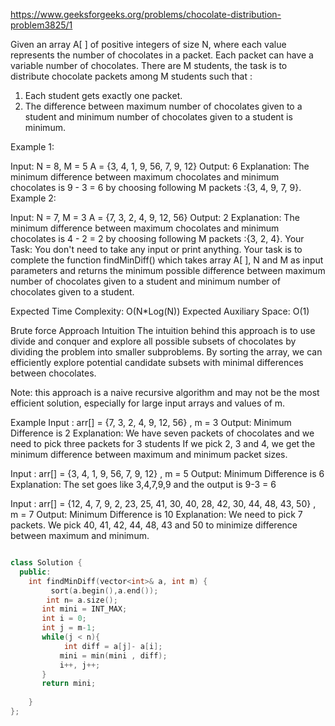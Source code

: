 
https://www.geeksforgeeks.org/problems/chocolate-distribution-problem3825/1



Given an array A[ ] of positive integers of size N, where each value represents the number of chocolates in a packet. Each packet can have a variable number of chocolates. There are M students, the task is to distribute chocolate packets among M students such that :
1. Each student gets exactly one packet.
2. The difference between maximum number of chocolates given to a student and minimum number of chocolates given to a student is minimum.

Example 1:

Input:
N = 8, M = 5
A = {3, 4, 1, 9, 56, 7, 9, 12}
Output: 6
Explanation: The minimum difference between maximum chocolates and minimum chocolates is 9 - 3 = 6 by choosing following M packets :{3, 4, 9, 7, 9}.
Example 2:

Input:
N = 7, M = 3
A = {7, 3, 2, 4, 9, 12, 56}
Output: 2
Explanation: The minimum difference between maximum chocolates and minimum chocolates is 4 - 2 = 2 by choosing following M packets :{3, 2, 4}.
Your Task:
You don't need to take any input or print anything. Your task is to complete the function findMinDiff() which takes array A[ ], N and M as input parameters and returns the minimum possible difference between maximum number of chocolates given to a student and minimum number of chocolates given to a student.

Expected Time Complexity: O(N*Log(N))
Expected Auxiliary Space: O(1)

Brute force Approach
Intuition
The intuition behind this approach is to use divide and conquer and explore all possible subsets of chocolates by dividing the problem into smaller subproblems. By sorting the array, we can efficiently explore potential candidate subsets with minimal differences between chocolates. 

Note: this approach is  a naive recursive algorithm and may not be the most efficient solution, especially for large input arrays and values of m.

Example
Input : arr[] = {7, 3, 2, 4, 9, 12, 56} , m = 3 
Output: Minimum Difference is 2 
Explanation:
We have seven packets of chocolates and we need to pick three packets for 3 students 
If we pick 2, 3 and 4, we get the minimum difference between maximum and minimum packet sizes.

Input : arr[] = {3, 4, 1, 9, 56, 7, 9, 12} , m = 5 
Output: Minimum Difference is 6 
Explanation: The set goes like 3,4,7,9,9 and the output is 9-3 = 6

Input : arr[] = {12, 4, 7, 9, 2, 23, 25, 41, 30, 40, 28, 42, 30, 44, 48, 43, 50} , m = 7 
Output: Minimum Difference is 10 
Explanation: We need to pick 7 packets. We pick 40, 41, 42, 44, 48, 43 and 50 to minimize difference between maximum and minimum.



```cpp

class Solution {
  public:
    int findMinDiff(vector<int>& a, int m) {
         sort(a.begin(),a.end());
        int n= a.size();
       int mini = INT_MAX; 
       int i = 0; 
       int j = m-1; 
       while(j < n){
            int diff = a[j]- a[i]; 
           mini = min(mini , diff); 
           i++, j++; 
       }
       return mini;
      
    }
};

```
